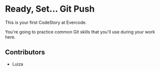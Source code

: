 
# Ready, Set... Git Push

This is your first CodeStory at Evercode.

You're going to practice common Git skills that you'll use during your work here.

## Contributors

- Luiza

